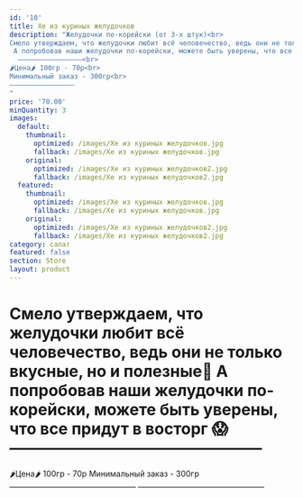 ```yaml
---
id: '10'
title: Хе из куриных желудочков
description: "Желудочки по-корейски (от 3-х штук)<br>
Смело утверждаем, что желудочки любит всё человечество, ведь они не только вкусные, но и полезные💪<br>
 А попробовав наши желудочки по-корейски, можете быть уверены, что все придут в восторг 😱<br>
  ————————————————<br>
🌶Цена🌶 100гр - 70р<br>
Минимальный заказ - 300гр<br>
————————————————
"
price: '70.00'
minQuantity: 3
images:
  default:
    thumbnail:
      optimized: /images/Хе из куриных желудочков.jpg
      fallback: /images/Хе из куриных желудочков.jpg
    original:
      optimized: /images/Хе из куриных желудочков2.jpg
      fallback: /images/Хе из куриных желудочков2.jpg
  featured:
    thumbnail:
      optimized: /images/Хе из куриных желудочков.jpg
      fallback: /images/Хе из куриных желудочков.jpg
    original:
      optimized: /images/Хе из куриных желудочков2.jpg
      fallback: /images/Хе из куриных желудочков2.jpg
category: салат
featured: false
section: Store
layout: product
---
```


# Смело утверждаем, что желудочки любит всё человечество, ведь они не только вкусные, но и полезные💪 А попробовав наши желудочки по-корейски, можете быть уверены, что все придут в восторг 😱 ————————————————
🌶Цена🌶 100гр - 70р
Минимальный заказ - 300гр
————————————————
————————————————
